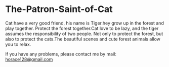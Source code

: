 # The-Patron-Saint-of-Cat
Cat have a very good friend, his name is Tiger.hey grow up in the forest and play together. Protect the forest together.Cat love to be lazy, and the tiger assumes the responsibility of two people. Not only to protect the forest, but also to protect the cats.The beautiful scenes and cute forest animals allow you to relax.

If you have any problems, please contact me by mail: horace128@gmail.com
